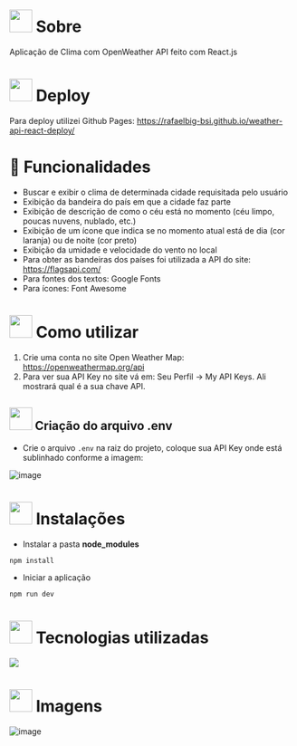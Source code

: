 # <img height="40" src="https://user-images.githubusercontent.com/84249945/219458363-0df46081-95bd-4878-a828-541457541cbd.png"/> Sobre
Aplicação de Clima com OpenWeather API feito com React.js

# <img height="40" src="https://github.com/RafaelBig-BSI/todolist-react-deploy/assets/84249945/347ee6f3-b77d-4256-935a-be6469d31924"/> Deploy
Para deploy utilizei Github Pages: https://rafaelbig-bsi.github.io/weather-api-react-deploy/

# :hammer: Funcionalidades
* Buscar e exibir o clima de determinada cidade requisitada pelo usuário
* Exibição da bandeira do país em que a cidade faz parte
* Exibição de descrição de como o céu está no momento (céu limpo, poucas nuvens, nublado, etc.)
* Exibição de um ícone que indica se no momento atual está de dia (cor laranja) ou de noite (cor preto)
* Exibição da umidade e velocidade do vento no local
* Para obter as bandeiras dos países foi utilizada a API do site: https://flagsapi.com/
* Para fontes dos textos: Google Fonts
* Para ícones: Font Awesome

# <img height="40" src="https://user-images.githubusercontent.com/84249945/219471082-bba3510e-ee6d-4a6e-bf78-d7afc692043e.png"/> Como utilizar
1) Crie uma conta no site Open Weather Map: https://openweathermap.org/api
2) Para ver sua API Key no site vá em: Seu Perfil -> My API Keys. Ali mostrará qual é a sua chave API.

## <img height="40" src="https://user-images.githubusercontent.com/84249945/219459633-fbe0a910-0287-4f46-9ec3-0eaf1da53b87.png"/> Criação do arquivo <b>.env</b>
* Crie o arquivo ``.env`` na raiz do projeto, coloque sua API Key onde está sublinhado conforme a imagem:

![image](https://github.com/RafaelBig-BSI/weather-api-react-deploy/assets/84249945/e18d730b-3b1a-45bc-9e6a-c80ca51a5504)


# <img height="40" src="https://user-images.githubusercontent.com/84249945/219701953-d9aadf6c-065a-4176-8c21-3b13c497f752.png"/> Instalações
* Instalar a pasta <strong>node_modules</strong>
```bash
npm install
```

* Iniciar a aplicação
```bash
npm run dev
```

# <img height="40" src="https://user-images.githubusercontent.com/84249945/219471565-77dd520e-41ee-41f8-8fb9-0e259535a867.png"/> Tecnologias utilizadas
<p>
  <a href="https://skillicons.dev">
    <img src="https://skillicons.dev/icons?i=html,css,js,react,nodejs" />
  </a>
</p>

# <img height="40" src="https://user-images.githubusercontent.com/84249945/219472556-367952b0-d430-495e-87b9-3f4611bdab21.png" /> Imagens

![image](https://github.com/RafaelBig-BSI/weather-api-react-deploy/assets/84249945/b5fb9df4-f6fc-4119-8b6c-dd5db558c310)

